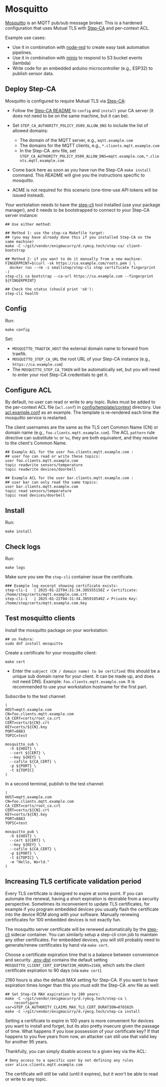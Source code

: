 # Mosquitto

[Mosquitto](https://mosquitto.org/) is an MQTT pub/sub message broker.
This is a hardened configuration that uses Mutual TLS with
[Step-CA](../step-ca) and per-context ACL.

Example use cases:

 * Use it in combination with [node-red](../nodered) to create easy task
automation pipelines.
 * Use it in combination with [minio](../minio) to respond to S3 bucket
events (lambda)
 * Write code for an embedded arduino microcontroller (e.g., ESP32) to
   publish sensor data.

## Deploy Step-CA

Mosquitto is configured to require Mutual TLS via
[Step-CA](../step-ca):

 * Follow the [Step-CA README](../step-ca) to `config` and `install`
   your CA server (it does not need to be on the same machine, but it
   can be).
 * Set `STEP_CA_AUTHORITY_POLICY_X509_ALLOW_DNS` to include the list
   of allowed domains:
   
   * The domain of the MQTT server, e.g., `mqtt.example.com`
   * The domains for the MQTT clients, e.g.,
     `*.clients.mqtt.example.com`
   * In the Step-CA .env file, set
     `STEP_CA_AUTHORITY_POLICY_X509_ALLOW_DNS=mqtt.example.com,*.clients.mqtt.example.com`
 * Come back here as soon as you have run the Step-CA `make install`
   command. This README will give you the instructions specific to
   mosquitto.
 * ACME is not required for this scenario (one-time-use API tokens
   will be issued instead).

Your workstation needs to have the
[step-cli](https://smallstep.com/docs/step-cli/installation/) tool
installed (use your package manager), and it needs to be bootstrapped
to connect to your Step-CA server instance:

```
## Use either method:

## Method 1: use the step-ca Makefile target:
## (you may have already done this if you installed Step-CA on the same machine)
make -C ~/git/vendor/enigmacurry/d.rymcg.tech/step-ca/ client-bootstrap

## Method 2: if you want to do it manually from a new machine:
FINGERPRINT=$(curl -sk https://ca.example.com/roots.pem | \
  docker run --rm -i smallstep/step-cli step certificate fingerprint -)
step-cli ca bootstrap --ca-url https://ca.example.com --fingerprint ${FINGERPRINT}

## Check the status (should print 'ok'):
step-cli health
```

## Config

Run:

```
make config
```

Set:

 * `MOSQUITTO_TRAEFIK_HOST` the external domain name to forward from traefik.
 * `MOSQUITTO_STEP_CA_URL` the root URL of your Step-CA instance
   (e.g., `https://ca.example.com`)
 * The `MOSQUITTO_STEP_CA_TOKEN` will be automatically set, but you
   will need to enter your root Step-CA credentials to get it.

## Configure ACL

By default, no user can read or write to any topic. Rules must be
added to the per-context ACL file (`acl.conf`) in
[config/template/context](config/template/context) directory. Use
[acl.example.conf](config/template/acl.example.conf) as an example.
The template is re-rendered each time the mosquitto service is
restarted.

The client usernames are the same as the TLS cert Common Name (CN) or
domain name (e.g., `foo.clients.mqtt.example.com`). The ACL `pattern`
rule directive can substitute `%c` or `%u`, they are both equivalent,
and they resolve to the client's Common Name.

```
## Example ACL for the user foo.clients.mqtt.example.com :
## user foo can read or write these topics:
user foo.clients.mqtt.example.com
topic readwrite sensors/temperature
topic readwrite devices/doorbell

## Example ACL for the user bar.clients.mqtt.example.com :
## user bar can only read the same topics:
user bar.clients.mqtt.example.com
topic read sensors/temperature
topic read devices/doorbell
```

## Install

Run:

```
make install
```

## Check logs

Run:

```
make logs
```

Make sure you see the `step-cli` container issue the certificate.

```
### Example log excerpt showing certificate exists:
step-cli-1   | 2025-01-22T04:31:34.305555158Z ✔ Certificate: /home/step/certs/mqtt.example.com.crt
step-cli-1   | 2025-01-22T04:31:34.305910540Z ✔ Private Key: /home/step/certs/mqtt.example.com.key
```

## Test mosquitto clients

Install the mosquitto package on your workstation:

```
## on Fedora:
sudo dnf install mosquitto
```

Create a certificate for your mosquitto client:

```
make cert
```

 * Enter the `subject (CN / domain name) to be certified`: this should
   be a unique sub domain name for your client. It can be made up, and
   does not need DNS. Example: `foo.clients.mqtt.example.com`. It is
   recommended to use your workstation hostname for the first part.

Subscribe to the test channel:

```
(
HOST=mqtt.example.com
CN=foo.clients.mqtt.example.com
CA_CERT=certs/root_ca.crt
CERT=certs/${CN}.crt
KEY=certs/${CN}.key
PORT=8883
TOPIC=test

mosquitto_sub \
  -h ${HOST} \
  --cert ${CERT} \
  --key ${KEY} \
  --cafile ${CA_CERT} \
  -p ${PORT} \
  -t ${TOPIC}
)
```


In a second terminal, publish to the test channel:

```
(
HOST=mqtt.example.com
CN=foo.clients.mqtt.example.com
CA_CERT=certs/root_ca.crt
CERT=certs/${CN}.crt
KEY=certs/${CN}.key
PORT=8883
TOPIC=test

mosquitto_pub \
  -h ${HOST} \
  --cert ${CERT} \
  --key ${KEY} \
  --cafile ${CA_CERT} \
  -p ${PORT} \
  -t ${TOPIC} \
  -m "Hello, World."
)
```


## Increasing TLS certificate validation period

Every TLS certificate is designed to expire at some point. If you can
automate the renewal, having a short expiration is desirable from a
security perspective. Sometimes its inconvenient to update TLS
certificates, for example if you program embedded devices you usually
flash the certificate into the device ROM along with your software.
Manually renewing certificates for 100 embedded devices is not exactly
fun.

The mosquitto server certificate will be renewed automatically by the
[step-cli](step-cli) sidecar container. You can similarly setup a
step-cli cron job to maintain any other certificates. For embedded
devices, you will still probably need to generate/renew certificates
by hand via `make cert`.

Choose a certificate expiration time that is a balance between
convenience and security. [.env-dist](.env-dist) contains the default
setting `MOSQUITTO_CLIENT_CERT_EXPIRATION_HOURS=2160`, which sets the
client certificate expiration to 90 days (via `make cert`).

2160 hours is also the default MAX setting for Step-CA. If you want to
have expiration times longer than this you must edit the Step-CA .env
file as well:

```
## Set Step-CA MAX expiration to 100 years:
make -C ~/git/vendor/enigmacurry/d.rymcg.tech/step-ca \
    reconfigure var=STEP_CA_AUTHORITY_CLAIMS_MAX_TLS_CERT_DURATION=876582h
make -C ~/git/vendor/enigmacurry/d.rymcg.tech/step-ca install
```

Setting a certificate to expire in 100 years is more convenient for
devices you want to install and forget, but its also pretty insecure
given the passage of time. What happens if you lose possession of your
certificate key? If that happens to you five years from now, an
attacker can still use that valid key for another 95 years.

Thankfully, you can simply disable access to a given key via the ACL:

```
# Deny access to a specific user by not defining any rules
user alice.clients.mqtt.example.com

```

The certificate will still be valid (until it expires), but it won't
be able to read or write to any topic.
